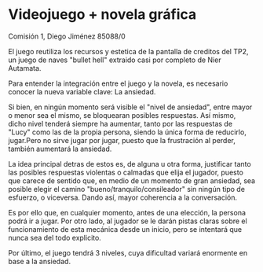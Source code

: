 # Videojuego + novela gráfica
Comisión 1, Diego Jiménez 85088/0

El juego reutiliza los recursos y estetica de la pantalla de creditos del TP2, un juego de naves "bullet hell" extraido casi por completo de Nier Autamata.

Para entender la integración entre el juego y la novela, es necesario conocer la nueva variable clave: La ansiedad.

Si bien, en ningún momento será visible el "nivel de ansiedad", entre mayor o menor sea el mismo, se bloquearan posibles respuestas. Así mismo, dicho nivel tenderá siempre ha aumentar, tanto por las respuestas de "Lucy" como las de la propia persona, siendo la única forma de reducirlo, jugar.Pero no sirve jugar por jugar, puesto que la frustración al perder, también aumentará la ansiedad.

La idea principal detras de estos es, de alguna u otra forma, justificar tanto las posibles respuestas violentas o calmadas que elija el jugador, puesto que carece de sentido que, en medio de un momento de gran ansiedad, sea posible elegir el camino "bueno/tranquilo/consileador" sin ningún tipo de esfuerzo, o viceversa. Dando así, mayor coherencia a la conversación.

Es por ello que, en cualquier momento, antes de una elección, la persona podrá ir a jugar. Por otro lado, al jugador se le darán pistas claras sobre el funcionamiento de esta mecánica desde un inicio, pero se intentará que nunca sea del todo explicito.

Por último, el juego tendrá 3 niveles, cuya dificultad variará enormente en base a la ansiedad. 
